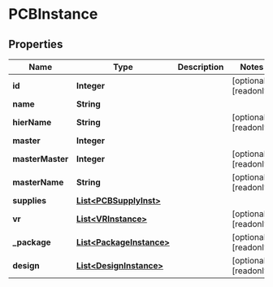 

# PCBInstance

## Properties

Name | Type | Description | Notes
------------ | ------------- | ------------- | -------------
**id** | **Integer** |  |  [optional] [readonly]
**name** | **String** |  | 
**hierName** | **String** |  |  [optional] [readonly]
**master** | **Integer** |  | 
**masterMaster** | **Integer** |  |  [optional] [readonly]
**masterName** | **String** |  |  [optional] [readonly]
**supplies** | [**List&lt;PCBSupplyInst&gt;**](PCBSupplyInst.md) |  | 
**vr** | [**List&lt;VRInstance&gt;**](VRInstance.md) |  |  [optional] [readonly]
**_package** | [**List&lt;PackageInstance&gt;**](PackageInstance.md) |  |  [optional] [readonly]
**design** | [**List&lt;DesignInstance&gt;**](DesignInstance.md) |  |  [optional] [readonly]



